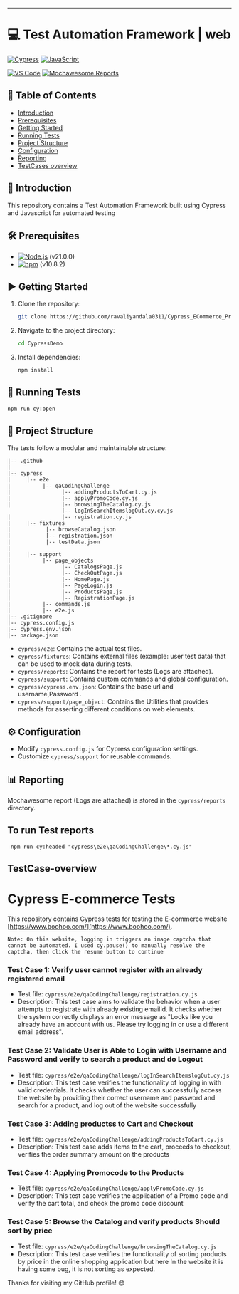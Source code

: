 <!--
    #/**
    # * @author Ravali
    # * Email: yandalaravali@gmail.com
    # * GitHub Page: https://github.com/ravaliyandala0311?tab=repositories
    # * LinkedIn: https://www.linkedin.com/in/ravali-yadav-yandala-454121135/
    # */
    #/***************************************************/
-->

---

# 💻 Test Automation Framework | web

[![Cypress](https://img.shields.io/badge/Cypress-17202C?style=for-the-badge&logo=cypress&logoColor=white)](https://www.cypress.io/)
[![JavaScript](https://img.shields.io/badge/JavaScript-F7DF1E?style=for-the-badge&logo=javascript&logoColor=black)](https://js.org/index.html)

[![VS Code](https://img.shields.io/badge/VS_Code-007ACC?style=for-the-badge&logo=visual-studio-code&logoColor=white)](https://code.visualstudio.com/)
[![Mochawesome Reports](https://img.shields.io/badge/Mochawesome%20Reports-<COLOR>?style=for-the-badge&logo=mochawesome&logoColor=white)](https://www.npmjs.com/package/cypress-mochawesome-reporter)

## 📑 Table of Contents

- [Introduction](#introduction)
- [Prerequisites](#prerequisites)
- [Getting Started](#getting-started)
- [Running Tests](#running-tests)
- [Project Structure](#project-structure)
- [Configuration](#configuration)
- [Reporting](#reporting)
- [TestCases overview](#TestCase-overview)

## 📖 Introduction

This repository contains a Test Automation Framework built using Cypress and Javascript for automated testing

<!-- ## 🎥 Video Tutorial

<a href="https://www.youtube.com/watch?v=g0nG6aPbpl4&list=PLrBBHmoBFxBUu9G7haETpa0B03H9GnfKX"> <img src="https://img.youtube.com/vi/g0nG6aPbpl4/0.jpg" alt="Test Automation Framework | WEB | Cypress + JS" width="200"> </a>

Click on the image above to watch the tutorials. -->

## 🛠️ Prerequisites

- [![Node.js](https://img.shields.io/badge/Node.js-43853D?style=for-the-badge&logo=node.js&logoColor=white)](https://nodejs.org/) (v21.0.0)
- [![npm](https://img.shields.io/badge/npm-CB3837?style=for-the-badge&logo=npm&logoColor=white)](https://www.npmjs.com/) (v10.8.2)

## ▶️ Getting Started

1. Clone the repository:

   ```bash
   git clone https://github.com/ravaliyandala0311/Cypress_ECommerce_Project.git

   ```

2. Navigate to the project directory:

   ```bash
   cd CypressDemo
   ```

3. Install dependencies:

   ```bash
   npm install
   ```

## 🚀 Running Tests

```bash
npm run cy:open
```

## 📁 Project Structure

The tests follow a modular and maintainable structure:

```
|-- .github
|
|-- cypress
|     |-- e2e
|          |-- qaCodingChallenge
|                |-- addingProductsToCart.cy.js
|                |-- applyPromoCode.cy.js
|                |-- browsingTheCatalog.cy.js
                 |-- logInSearchItemslogOut.cy.cy.js
|                |-- registration.cy.js
|     |-- fixtures
|           |-- browseCatalog.json
|           |-- registration.json
|           |-- testData.json
|
|     |-- support
|          |-- page_objects
|                |-- CatalogsPage.js
|                |-- CheckOutPage.js
|                |-- HomePage.js
|                |-- PageLogin.js
|                |-- ProductsPage.js
|                |-- RegistrationPage.js
|          |-- commands.js
|          |-- e2e.js
|-- .gitignore
|-- cypress.config.js
|-- cypress.env.json
|-- package.json
```

- `cypress/e2e`: Contains the actual test files.
- `cypress/fixtures`: Contains external files (example: user test data) that can be used to mock data during tests.
- `cypress/reports`: Contains the report for tests (Logs are attached).
- `cypress/support`: Contains custom commands and global configuration.
- `cypress/cypress.env.json`: Contains the base url and username,Password .
- `cypress/support/page_object`: Contains the Utilities that provides methods for asserting different conditions on web elements.

## ⚙️ Configuration

- Modify `cypress.config.js` for Cypress configuration settings.
- Customize `cypress/support` for reusable commands.

## 📊 Reporting

Mochawesome report (Logs are attached) is stored in the `cypress/reports` directory.

## To run Test reports

```
 npm run cy:headed "cypress\e2e\qaCodingChallenge\*.cy.js"

```

## TestCase-overview

# Cypress E-commerce Tests

This repository contains Cypress tests for testing the E-commerce website [https://www.boohoo.com/](https://www.boohoo.com/).

`Note: On this website, logging in triggers an image captcha that cannot be automated. I used cy.pause() to manually resolve the captcha, then click the resume button to continue`

### Test Case 1: Verify user cannot register with an already registered email

- Test file: `cypress/e2e/qaCodingChallenge/registration.cy.js`
- Description: This test case aims to validate the behavior when a user attempts to registrate with already existing emailId. It checks whether the system correctly displays an error message as "Looks like you already have an account with us. Please try logging in or use a different email address".

### Test Case 2: Validate User is Able to Login with Username and Password and verify to search a product and do Logout

- Test file: `cypress/e2e/qaCodingChallenge/logInSearchItemslogOut.cy.js`
- Description: This test case verifies the functionality of logging in with valid credentials. It checks whether the user can successfully access the website by providing their correct username and password and search for a product, and log out of the website successfully

### Test Case 3: Adding productss to Cart and Checkout

- Test file: `cypress/e2e/qaCodingChallenge/addingProductsToCart.cy.js`
- Description: This test case adds items to the cart, proceeds to checkout, verifies the order summary amount on the products

### Test Case 4: Applying Promocode to the Products

- Test file: `cypress/e2e/qaCodingChallenge/applyPromoCode.cy.js`
- Description: This test case verifies the application of a Promo code and verify the cart total, and check the promo code discount

### Test Case 5: Browse the Catalog and verify products Should sort by price

- Test file: `cypress/e2e/qaCodingChallenge/browsingTheCatalog.cy.js`
- Description: This test case verifies the functionality of sorting products by price in the online shopping application but here In the website it is having some bug, it is not sorting as expected.

Thanks for visiting my GitHub profile! 😊
